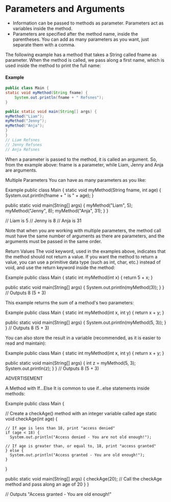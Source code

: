 # Parameters and Arguments
- Information can be passed to methods as parameter. Parameters act as variables inside the method.
- Parameters are specified after the method name, inside the parentheses. You can add as many parameters as you want, just separate them with a comma.

The following example has a method that takes a String called fname as parameter. When the method is called, we pass along a first name, which is used inside the method to print the full name:

#### Example
```java
public class Main {
static void myMethod(String fname) {
    System.out.println(fname + " Refsnes");
}

public static void main(String[] args) {
myMethod("Liam");
myMethod("Jenny");
myMethod("Anja");
}
}
// Liam Refsnes
// Jenny Refsnes
// Anja Refsnes

```





When a parameter is passed to the method, it is called an argument. So, from the example above: fname is a parameter, while Liam, Jenny and Anja are arguments.

Multiple Parameters
You can have as many parameters as you like:

Example
public class Main {
static void myMethod(String fname, int age) {
System.out.println(fname + " is " + age);
}

public static void main(String[] args) {
myMethod("Liam", 5);
myMethod("Jenny", 8);
myMethod("Anja", 31);
}
}

// Liam is 5
// Jenny is 8
// Anja is 31

Note that when you are working with multiple parameters, the method call must have the same number of arguments as there are parameters, and the arguments must be passed in the same order.

Return Values
The void keyword, used in the examples above, indicates that the method should not return a value. If you want the method to return a value, you can use a primitive data type (such as int, char, etc.) instead of void, and use the return keyword inside the method:

Example
public class Main {
static int myMethod(int x) {
return 5 + x;
}

public static void main(String[] args) {
System.out.println(myMethod(3));
}
}
// Outputs 8 (5 + 3)


This example returns the sum of a method's two parameters:

Example
public class Main {
static int myMethod(int x, int y) {
return x + y;
}

public static void main(String[] args) {
System.out.println(myMethod(5, 3));
}
}
// Outputs 8 (5 + 3)

You can also store the result in a variable (recommended, as it is easier to read and maintain):

Example
public class Main {
static int myMethod(int x, int y) {
return x + y;
}

public static void main(String[] args) {
int z = myMethod(5, 3);
System.out.println(z);
}
}
// Outputs 8 (5 + 3)

ADVERTISEMENT

A Method with If...Else
It is common to use if...else statements inside methods:

Example
public class Main {

// Create a checkAge() method with an integer variable called age
static void checkAge(int age) {

    // If age is less than 18, print "access denied"
    if (age < 18) {
      System.out.println("Access denied - You are not old enough!");

    // If age is greater than, or equal to, 18, print "access granted"
    } else {
      System.out.println("Access granted - You are old enough!");
    }

}

public static void main(String[] args) {
checkAge(20); // Call the checkAge method and pass along an age of 20
}
}

// Outputs "Access granted - You are old enough!"